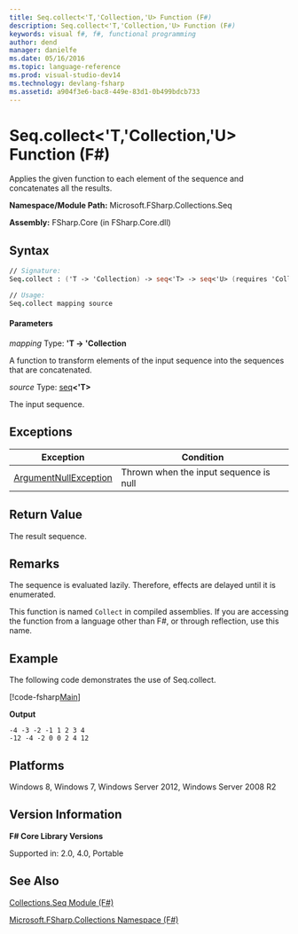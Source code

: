 ```yaml
---
title: Seq.collect<'T,'Collection,'U> Function (F#)
description: Seq.collect<'T,'Collection,'U> Function (F#)
keywords: visual f#, f#, functional programming
author: dend
manager: danielfe
ms.date: 05/16/2016
ms.topic: language-reference
ms.prod: visual-studio-dev14
ms.technology: devlang-fsharp
ms.assetid: a904f3e6-bac8-449e-83d1-0b499bdcb733
---
```


# Seq.collect<'T,'Collection,'U> Function (F#)

Applies the given function to each element of the sequence and concatenates all the results.

**Namespace/Module Path:** Microsoft.FSharp.Collections.Seq

**Assembly:** FSharp.Core (in FSharp.Core.dll)


## Syntax

```fsharp
// Signature:
Seq.collect : ('T -> 'Collection) -> seq<'T> -> seq<'U> (requires 'Collection :> seq<'U>)

// Usage:
Seq.collect mapping source
```

#### Parameters
*mapping*
Type: **'T -&gt; 'Collection**


A function to transform elements of the input sequence into the sequences that are concatenated.


*source*
Type: [seq](https://msdn.microsoft.com/library/2f0c87c6-8a0d-4d33-92a6-10d1d037ce75)**&lt;'T&gt;**


The input sequence.

## Exceptions
|Exception|Condition|
|----|----|
|[ArgumentNullException](https://msdn.microsoft.com/library/system.argumentnullexception.aspx)|Thrown when the input sequence is null|

## Return Value

The result sequence.

## Remarks
The sequence is evaluated lazily. Therefore, effects are delayed until it is enumerated.

This function is named `Collect` in compiled assemblies. If you are accessing the function from a language other than F#, or through reflection, use this name.

## Example
The following code demonstrates the use of Seq.collect.

[!code-fsharp[Main](snippets/fssequences/snippet28.fs)]

**Output**

```
-4 -3 -2 -1 1 2 3 4
-12 -4 -2 0 0 2 4 12
```

## Platforms
Windows 8, Windows 7, Windows Server 2012, Windows Server 2008 R2


## Version Information
**F# Core Library Versions**

Supported in: 2.0, 4.0, Portable

## See Also
[Collections.Seq Module &#40;F&#35;&#41;](Collections.Seq-Module-%5BFSharp%5D.md)

[Microsoft.FSharp.Collections Namespace &#40;F&#35;&#41;](Microsoft.FSharp.Collections-Namespace-%5BFSharp%5D.md)
